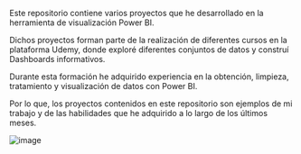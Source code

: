 Este repositorio contiene varios proyectos que he desarrollado en la herramienta de visualización Power BI. 

Dichos proyectos forman parte de la realización de diferentes cursos en la plataforma Udemy, donde exploré diferentes conjuntos de datos y construí Dashboards informativos.

Durante esta formación he adquirido experiencia en la obtención, limpieza, tratamiento y visualización de datos con Power BI.

Por lo que, los proyectos contenidos en este repositorio son ejemplos de mi trabajo y de las habilidades que he adquirido a lo largo de los últimos meses.

![image](https://github.com/maridecastrosuzano/Power-BI/assets/166634928/548f8350-eec6-4b76-b4a7-24c9387c9828)
